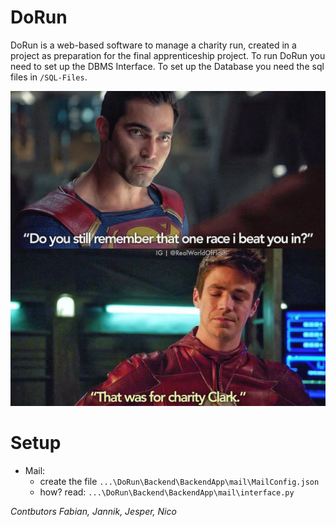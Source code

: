 # DoRun

DoRun is a web-based software to manage a charity run, created in a project as preparation for the final apprenticeship project.
To run DoRun you need to set up the DBMS Interface. To set up the Database you need the sql files in `/SQL-Files`. 




<img title="a title" alt="It was for Charity Clark" src="Images/charity.webp">



# Setup

- Mail: 
    - create the file `...\DoRun\Backend\BackendApp\mail\MailConfig.json`
    - how? read: `...\DoRun\Backend\BackendApp\mail\interface.py`

 <i>Contbutors Fabian, Jannik, Jesper, Nico</i>
